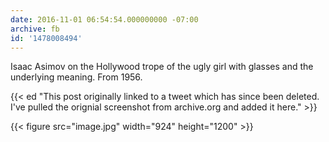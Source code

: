 ```yaml
---
date: 2016-11-01 06:54:54.000000000 -07:00
archive: fb
id: '1478008494'
---
```


Isaac Asimov on the Hollywood trope of the ugly girl with glasses and the underlying meaning. From 1956. 

{{< ed "This post originally linked to a tweet which has since been deleted. I've pulled the orignial screenshot from archive.org and added it here." >}}

{{< figure src="image.jpg" width="924" height="1200" >}}
